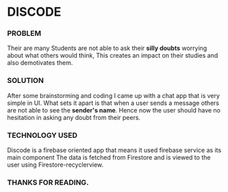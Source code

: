 # DISCODE

### PROBLEM
Their are many Students are not able to ask their **silly doubts** worrying about what others would think,
This creates an impact on their studies and also demotivates them.

### SOLUTION
After some brainstorming and coding I came up with a chat app that is very simple in UI.
What sets it apart is that when a user sends a message others are not able to see the **sender's name**.
Hence now the user should have no hesitation in asking any doubt from their peers.

### TECHNOLOGY USED
Discode is a firebase oriented app that means it used firebase service as its main component
The data is fetched from Firestore and is viewed to the user using Firestore-recyclerview.

### THANKS FOR READING. 












